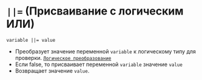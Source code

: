 # `||=` (Присваивание с логическим ИЛИ)

`variable ||= value`

- Преобразует значение переменной `variable` к логическому типу для проверки. [`Логическое преобразование`](<../ТЕОРИЯ/Преобразование (логическое).md>)
- Если false, то присваивает переменной `variable` значение `value`
- Возвращает значение `value`.
